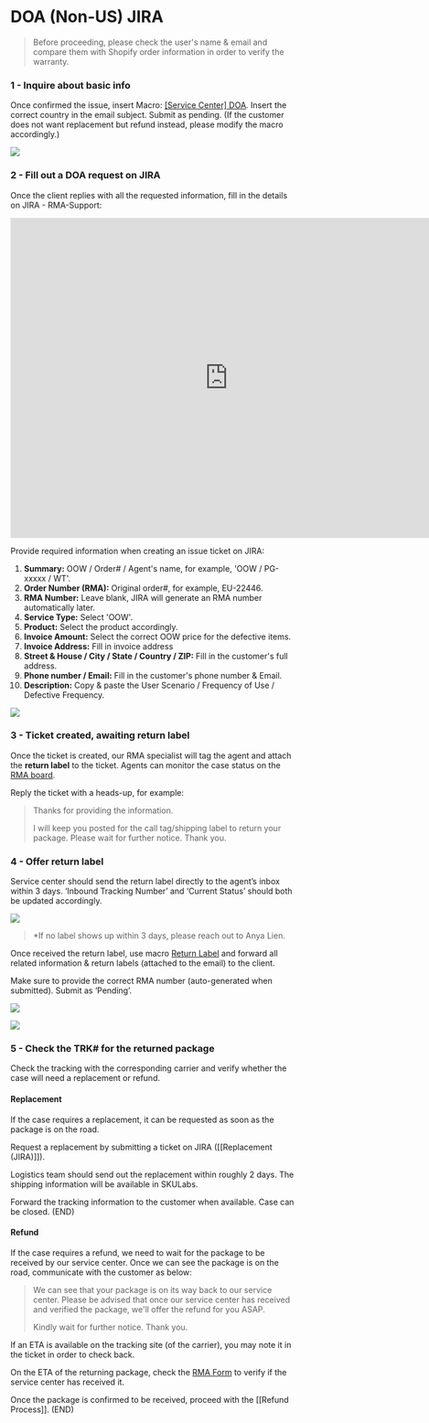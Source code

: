 # DOA (Non-US) JIRA

> Before proceeding, please check the user's name & email and compare them with Shopify order information in order to verify the warranty. 

### 1 - Inquire about basic info
Once confirmed the issue, insert Macro: <u>[Service Center] DOA</u>. Insert the correct country in the email subject. Submit as pending. (If the customer does not want replacement but refund instead, please modify the macro accordingly.)
   
![](https://lh6.googleusercontent.com/VWCN-i96sVs83WirSHbHUjLjE6IOMz_tEljtrtdN49Ku8VgFigOz_cE275qTC8_QTIU9UGzaP7dcyckopW74_JvDJBtfRRslCj1bil2P88Nod7buknQFs2nb2X5TB6VDXC0yx4HM3fVDeKj77K7VTp5_n4rGYeEgkfydUqVHygX-yywoKsjY20Ci_z1w)

### 2 - Fill out a DOA request on JIRA

Once the client replies with all the requested information, fill in the details on JIRA - RMA-Support:
<iframe src="https://docs.google.com/presentation/d/e/2PACX-1vTJYyJaL00w9dJob_94CCS6jpHLrX6yDo7k1t2FjN_tHWuUxkFEVRRSzMDgvkg5Ejb1ya-ErAKwr-Hm/embed?start=false&loop=false" frameborder="0" width="760" height="560" allowfullscreen="true" mozallowfullscreen="true" webkitallowfullscreen="true"></iframe>

Provide required information when creating an issue ticket on JIRA:
1.  **Summary:** OOW / Order# / Agent's name, for example, 'OOW / PG-xxxxx / WT'.
2.  **Order Number (RMA):** Original order#, for example, EU-22446.
3.  **RMA Number:** Leave blank, JIRA will generate an RMA number automatically later.
4.  **Service Type:** Select 'OOW'.
5.  **Product:** Select the product accordingly.
6.  **Invoice Amount:** Select the correct OOW price for the defective items.
7.  **Invoice Address:** Fill in invoice address
8. **Street & House / City / State / Country / ZIP:** Fill in the customer's full address.
9.  **Phone number / Email:** Fill in the customer's phone number & Email.
10. **Description:** Copy & paste the User Scenario / Frequency of Use / Defective Frequency.

![](https://lh6.googleusercontent.com/EAamxZ1yeMdxamyiDcaYoAPlFajXdWvGS-nQRkYgw-Z_6UeDMm8pbuQdKlKz5m0ChN8Cx8ZXu1jEfxA4X6Hhyxnun4jTPbyQwhn3yE04ZLP4ndwsHvnLK4Lr9zev145jlL6oclvqWIdxX095VpBeq9pwhZQCVuGiKR9QFcSkdBRc6I3x6R1TuCSqJXiG)

### 3 - Ticket created, awaiting return label
Once the ticket is created, our RMA specialist will tag the agent and attach the **return label** to the ticket. Agents can monitor the case status on the [RMA board](https://positivegrid.atlassian.net/jira/software/projects/RMA/boards/63).
   
Reply the ticket with a heads-up, for example:
   
> Thanks for providing the information. 
> 
> I will keep you posted for the call tag/shipping label to return your package. Please wait for further notice. Thank you.

### 4 - Offer return label
Service center should send the return label directly to the agent’s inbox within 3 days. ‘Inbound Tracking Number’ and ‘Current Status’ should both be updated accordingly.
   
   ![](https://lh4.googleusercontent.com/lDx0h0DOqfyCQtzwrBgmCLRGjU4e3973SMu9CJ083jiRhrm2eW1XSKVY-PRJqQ-0QfEwTn8BV9-CKx3ezx5mL-zCERKlK5U9Tfp44TCqQctVWRghuoPpDF6ijgOuneo1WCN129s-YSs6s4pDsD_KNm9Oy50e_hXaVZ2eFaur3wcfDkPvcmNevkKHRcKn)
   
> *If no label shows up within 3 days, please reach out to Anya Lien.
   
Once received the return label, use macro <u>Return Label</u> and forward all related information & return labels (attached to the email) to the client.

Make sure to provide the correct RMA number (auto-generated when submitted). Submit as ‘Pending’.

![](https://lh4.googleusercontent.com/54FhgPlTa3w9cALITaa9LQrd5N_ETRjhRIymbUjNbPsM6W8n7JeM2kvzGTIFMWn0Hnx47VfwtgjY4tKq_of1R7ZS5IXKoK_lnIiGa8Kq9_sYC0gsaEriwbHRfBwBWIgRPsVyy7QHzUm591f2etYhuXp-biuX6GcQl6kcqKXmN3nWZ8_QF1zEFRXA3rxk)

![](https://lh4.googleusercontent.com/aFXpy4fy14uQl2hD2arD2cgokM_9v7Meim6stgbBx43Tj7T4L6CHq2I1xwgx1d3cfFO4kL-2Z2ckRdwDAsJbrXSDXoL7V5pSynZBnQgU3XU2aFRFGJ-Bf1mtV5vk66sHEkcXKOHuAuncPKdBH4pB2j62xjxyI6OGtDiRQ4ygHlFgYaETt0UL456f1H4H)

### 5 - Check the TRK# for the returned package
Check the tracking with the corresponding carrier and verify whether the case will need a replacement or refund.

#### Replacement
If the case requires a replacement, it can be requested as soon as the package is on the road. 

Request a replacement by submitting a ticket on JIRA ([[Replacement (JIRA)]]).
   
Logistics team should send out the replacement within roughly 2 days. The shipping information will be available in SKULabs.
   
Forward the tracking information to the customer when available. Case can be closed. (END)


#### Refund
If the case requires a refund, we need to wait for the package to be received by our service center. Once we can see the package is on the road, communicate with the customer as below:

> We can see that your package is on its way back to our service center. Please be advised that once our service center has received and verified the package, we'll offer the refund for you ASAP.
> 
> Kindly wait for further notice. Thank you.

If an ETA is available on the tracking site (of the carrier), you may note it in the ticket in order to check back.

On the ETA of the returning package, check the [RMA Form](https://drive.google.com/drive/folders/1fYeg8mAWoIm7QqNo04HF5kmb49IqBUpa?usp=sharing) to verify if the service center has received it. 

Once the package is confirmed to be received, proceed with the [[Refund Process]]. (END)
